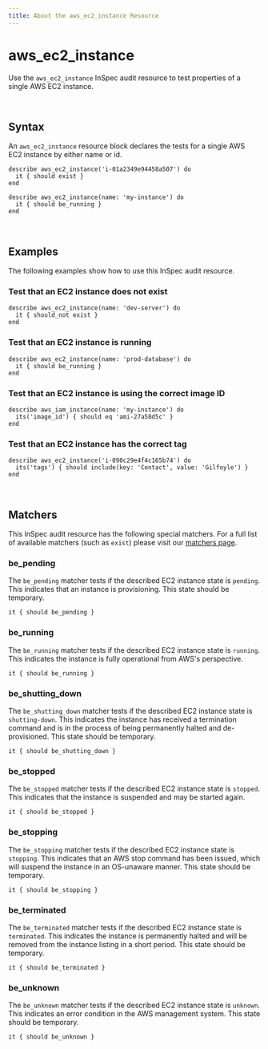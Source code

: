 ```yaml
---
title: About the aws_ec2_instance Resource
---
```


# aws_ec2_instance

Use the `aws_ec2_instance` InSpec audit resource to test properties of a single AWS EC2 instance.

<br>

## Syntax

An `aws_ec2_instance` resource block declares the tests for a single AWS EC2 instance by either name or id.

    describe aws_ec2_instance('i-01a2349e94458a507') do
      it { should exist }
    end

    describe aws_ec2_instance(name: 'my-instance') do
      it { should be_running }
    end

<br>

## Examples

The following examples show how to use this InSpec audit resource.

### Test that an EC2 instance does not exist

    describe aws_ec2_instance(name: 'dev-server') do
      it { should_not exist }
    end

### Test that an EC2 instance is running

    describe aws_ec2_instance(name: 'prod-database') do
      it { should be_running }
    end

### Test that an EC2 instance is using the correct image ID

    describe aws_iam_instance(name: 'my-instance') do
      its('image_id') { should eq 'ami-27a58d5c' }
    end

### Test that an EC2 instance has the correct tag

    describe aws_ec2_instance('i-090c29e4f4c165b74') do
      its('tags') { should include(key: 'Contact', value: 'Gilfoyle') }
    end

<br>

## Matchers

This InSpec audit resource has the following special matchers. For a full list of available matchers (such as `exist`) please visit our [matchers page](https://www.inspec.io/docs/reference/matchers/).

### be_pending

The `be_pending` matcher tests if the described EC2 instance state is `pending`. This indicates that an instance is provisioning. This state should be temporary.

    it { should be_pending }

### be_running

The `be_running` matcher tests if the described EC2 instance state is `running`. This indicates the instance is fully operational from AWS's perspective.

    it { should be_running }

### be_shutting_down

The `be_shutting_down` matcher tests if the described EC2 instance state is `shutting-down`. This indicates the instance has received a termination command and is in the process of being permanently halted and de-provisioned. This state should be temporary.

    it { should be_shutting_down }

### be_stopped

The `be_stopped` matcher tests if the described EC2 instance state is `stopped`. This indicates that the instance is suspended and may be started again.

    it { should be_stopped }

### be_stopping

The `be_stopping` matcher tests if the described EC2 instance state is `stopping`. This indicates that an AWS stop command has been issued, which will suspend the instance in an OS-unaware manner.  This state should be temporary.

    it { should be_stopping }

### be_terminated

The `be_terminated` matcher tests if the described EC2 instance state is `terminated`.  This indicates the instance is permanently halted and will be removed from the instance listing in a short period. This state should be temporary.

    it { should be_terminated }

### be_unknown

The `be_unknown` matcher tests if the described EC2 instance state is `unknown`. This indicates an error condition in the AWS management system. This state should be temporary.

    it { should be_unknown }
